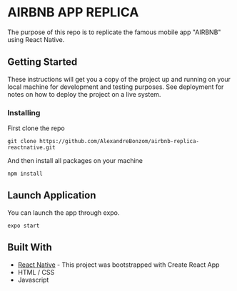 # AIRBNB APP REPLICA

The purpose of this repo is to replicate the famous mobile app "AIRBNB" using React Native.


## Getting Started

These instructions will get you a copy of the project up and running on your local machine for development and testing purposes. See deployment for notes on how to deploy the project on a live system.

### Installing

First clone the repo

```
git clone https://github.com/AlexandreBonzom/airbnb-replica-reactnative.git 
```

And then install all packages on your machine

```
npm install
```


## Launch Application

You can launch the app through expo.

```
expo start
```


## Built With

- [React Native](https://facebook.github.io/react-native/) - This project was bootstrapped with Create React App
- HTML / CSS
- Javascript



